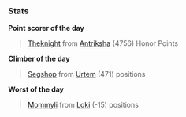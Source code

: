 

### Stats

**Point scorer of the day**
>[Theknight](/#/character/Antriksha/135676) from [Antriksha](/#/ranking/Antriksha)  (4756) Honor Points


**Climber of the day**
>[Segshop](/#/character/Urtem/1481331) from [Urtem](/#/ranking/Urtem)  (471) positions


**Worst of the day**
>[Mommyli](/#/character/Loki/1049492) from [Loki](/#/ranking/Loki)  (-15) positions


